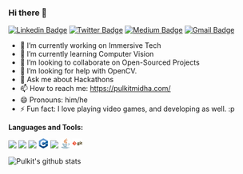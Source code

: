 ### Hi there 👋

[![Linkedin Badge](https://img.shields.io/badge/-PulkitMidha-blue?style=social&logo=Linkedin&logoColor=blue&link=https://www.linkedin.com/in/pulkit-midha28)](https://www.linkedin.com/in/pulkit-midha28/)
[![Twitter Badge](http://img.shields.io/badge/-@midopooler-1ca0f1?style=social&logo=twitter&logoColor=blue&link=https://twitter.com/midopooler)](https://twitter.com/midopooler) 
[![Medium Badge](https://img.shields.io/badge/-@midhapulkit-03a57a?style=social&labelColor=black&logo=Medium&link=https://medium.com/@midhapulkit28)](https://medium.com/@midhapulkit28)
[![Gmail Badge](https://img.shields.io/badge/-GMail-c14438?style=social&logo=Gmail&logoColor=red&link=mailto:midhapulkit28@gmail.com)](mailto:midhapulkit28@gmail.com)
<!--
**midopooler/midopooler** is a ✨ _special_ ✨ repository because its `README.md` (this file) appears on your GitHub profile.-->
<!-- ![](https://visitor-badge.glitch.me/badge?page_id=midopooler.midopooler) -->


- 🔭 I’m currently working on Immersive Tech 
- 🌱 I’m currently learning Computer Vision
- 👯 I’m looking to collaborate on Open-Sourced Projects
- 🤔 I’m looking for help with OpenCV.
- 💬 Ask me about Hackathons
- 📫 How to reach me: https://pulkitmidha.com/
- 😄 Pronouns: him/he
- ⚡ Fun fact: I love playing video games, and developing as well. :p

**Languages and Tools:**  

<code><img height="20" src="https://upload.wikimedia.org/wikipedia/commons/7/7a/C_Sharp_logo.svg"></code>
<code><img height="20" src="https://encrypted-tbn0.gstatic.com/images?q=tbn%3AANd9GcRXkOx99Z3_nlY3rJ9dZQ-9Xgyw52ch3_SFjA&usqp=CAU"></code>
<code><img height="20" src="https://cdn.iconscout.com/icon/free/png-256/google-arcore-2038787-1721677.png"></code>
<code><img height="20" src="https://raw.githubusercontent.com/github/explore/80688e429a7d4ef2fca1e82350fe8e3517d3494d/topics/cpp/cpp.png"></code>
<code><img height="20" src="https://encrypted-tbn0.gstatic.com/images?q=tbn%3AANd9GcQoUiBESJGDJXAyWhFdXjlLIjyeW0Kqwkj9Ug&usqp=CAU"></code>
<code><img height="20" src="https://raw.githubusercontent.com/github/explore/80688e429a7d4ef2fca1e82350fe8e3517d3494d/topics/java/java.png"></code>
<code><img height="20" src="https://raw.githubusercontent.com/github/explore/80688e429a7d4ef2fca1e82350fe8e3517d3494d/topics/git/git.png"></code>


![Pulkit's github stats](https://github-readme-stats.vercel.app/api?username=midopooler&show_icons=true&hide_border=true)
